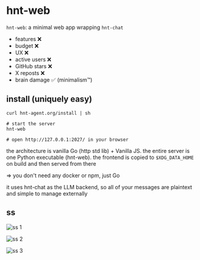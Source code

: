 # hnt-web
`hnt-web`: a minimal web app wrapping `hnt-chat`

- features ❌
- budget ❌
- UX ❌
- active users ❌
- GitHub stars ❌
- X reposts ❌
- brain damage ✅ (minimalism™)

## install (uniquely easy)
```
curl hnt-agent.org/install | sh

# start the server
hnt-web

# open http://127.0.0.1:2027/ in your browser
```

the architecture is vanilla Go (http std lib) + Vanilla JS. the entire server is
one Python executable (hnt-web). the frontend is copied to `$XDG_DATA_HOME` on
build and then served from there

=> you don't need any docker or npm, just Go

it uses hnt-chat as the LLM backend, so all of your messages are plaintext and
simple to manage externally

## ss
![ss 1](https://sucralose.moe/static/hnt-web-0.png)

![ss 2](https://sucralose.moe/static/hnt-web-1.png)

![ss 3](https://sucralose.moe/static/hnt-web-2.png)
